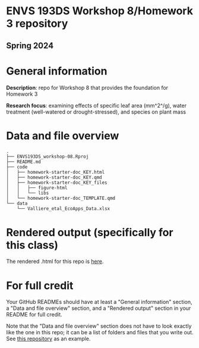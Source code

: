 # ENVS 193DS Workshop 8/Homework 3 repository
## Spring 2024

# General information

**Description**: repo for Workshop 8 that provides the foundation for Homework 3  

**Research focus**: examining effects of specific leaf area (mm^2^/g), water treatment (well-watered or drought-stressed), and species on plant mass  

# Data and file overview

```
.
├── ENVS193DS_workshop-08.Rproj
├── README.md
├── code
│   ├── homework-starter-doc_KEY.html
│   ├── homework-starter-doc_KEY.qmd
│   ├── homework-starter-doc_KEY_files
│   │   ├── figure-html
│   │   └── libs
│   └── homework-starter-doc_TEMPLATE.qmd
└── data
    └── Valliere_etal_EcoApps_Data.xlsx
```

# Rendered output (specifically for this class)

The rendered .html for this repo is [here](https://an-bui.github.io/ENVS193DS_workshop-08/code/homework-starter-doc_KEY.html).

# For full credit

Your GitHub READMEs should have at least a "General information" section, a "Data and file overview" section, and a "Rendered output" section in your README for full credit.  

Note that the "Data and file overview" section does not have to look exactly like the one in this repo; it can be a list of folders and files that you write out. See [this repository](https://github.com/an-bui/new-repository) as an example.


